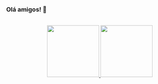 ### Olá amigos! 👋

<br>
 <div align="center">
  <a href="https://github.com/eimigueloliveir">
  <img height="140em" title_color="#ffffff" src="https://github-readme-stats.vercel.app/api?username=eimigueloliveir&show_icons=true&theme=dark&include_all_commits=true&count_private=true"/>
  <img height="140em" src="https://github-readme-stats.vercel.app/api/top-langs/?username=eimigueloliveir&layout=compact&langs_count=7&theme=dark"/>
</div>
